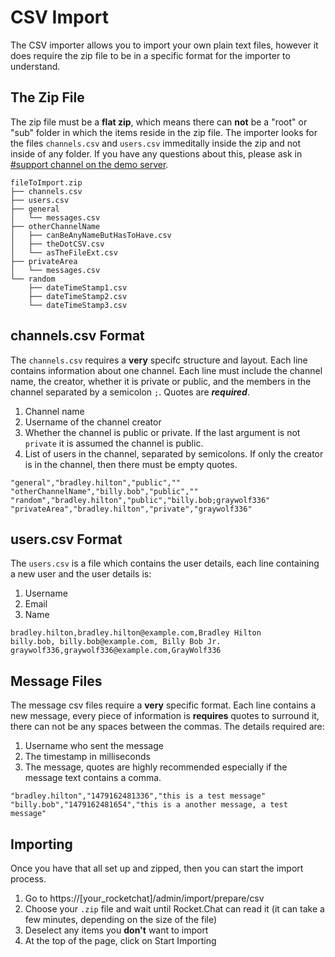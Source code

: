 # CSV Import

The CSV importer allows you to import your own plain text files, however it does require the zip file to be in a specific format for the importer to understand.

## The Zip File
The zip file must be a **flat zip**, which means there can **not** be a "root" or "sub" folder in which the items reside in the zip file. The importer looks for the files `channels.csv` and `users.csv` immeditally inside the zip and not inside of any folder. If you have any questions about this, please ask in [#support channel on the demo server](https://demo.rocket.chat/channel/support).
```
fileToImport.zip
├── channels.csv
├── users.csv
├── general
│   └── messages.csv
├── otherChannelName
│   ├── canBeAnyNameButHasToHave.csv
│   ├── theDotCSV.csv
│   └── asTheFileExt.csv
├── privateArea
│   └── messages.csv
└── random
    ├── dateTimeStamp1.csv
    ├── dateTimeStamp2.csv
    └── dateTimeStamp3.csv
```

## channels.csv Format
The `channels.csv` requires a **very** specifc structure and layout. Each line contains information about one channel. Each line must include the channel name, the creator, whether it is private or public, and the members in the channel separated by a semicolon `;`. Quotes are ***required***.

1. Channel name
2. Username of the channel creator
3. Whether the channel is public or private. If the last argument is not `private` it is assumed the channel is public.
4. List of users in the channel, separated by semicolons. If only the creator is in the channel, then there must be empty quotes.
```csv
"general","bradley.hilton","public",""
"otherChannelName","billy.bob","public",""
"random","bradley.hilton","public","billy.bob;graywolf336"
"privateArea","bradley.hilton","private","graywolf336"
```

## users.csv Format
The `users.csv` is a file which contains the user details, each line containing a new user and the user details is:

1. Username
2. Email
3. Name
```csv
bradley.hilton,bradley.hilton@example.com,Bradley Hilton
billy.bob, billy.bob@example.com, Billy Bob Jr.
graywolf336,graywolf336@example.com,GrayWolf336
```

## Message Files
The message csv files require a **very** specific format. Each line contains a new message, every piece of information is **requires** quotes to surround it, there can not be any spaces between the commas. The details required are:

1. Username who sent the message
2. The timestamp in milliseconds
3. The message, quotes are highly recommended especially if the message text contains a comma.
```csv
"bradley.hilton","1479162481336","this is a test message"
"billy.bob","1479162481654","this is a another message, a test message"
```

## Importing
Once you have that all set up and zipped, then you can start the import process.

1. Go to https://[your_rocketchat]/admin/import/prepare/csv
2. Choose your `.zip` file and wait until Rocket.Chat can read it (it can take a few minutes, depending on the size of the file)
3. Deselect any items you **don't** want to import
4. At the top of the page, click on Start Importing
